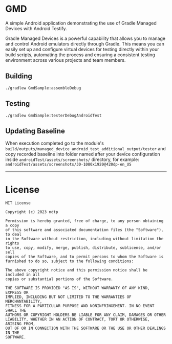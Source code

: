# GMD

A simple Android application demonstrating the use of Gradle Managed Devices with Android Testify.

Gradle Managed Devices is a powerful capability that allows you to manage and control Android emulators directly through Gradle. This means you can easily set up and configure virtual devices for testing directly within your build scripts, automating the process and ensuring a consistent testing environment across various projects and team members.


## Building

```
./gradlew GmdSample:assembleDebug
```


## Testing

```
./gradlew GmdSample:testerDebugAndroidTest
```

## Updating Baseline

When execution completed go to the module's `build/outputs/managed_device_android_test_additional_output/tester` and copy recorded
baseline into folder named after your device configuration inside `androidTest/assets/screenshots/`
directory, for example: `androidTest/assets/screenshots/30-1080x1920@420dp-en_US`

---

# License

    MIT License
    
    Copyright (c) 2023 ndtp
    
    Permission is hereby granted, free of charge, to any person obtaining a copy
    of this software and associated documentation files (the "Software"), to deal
    in the Software without restriction, including without limitation the rights
    to use, copy, modify, merge, publish, distribute, sublicense, and/or sell
    copies of the Software, and to permit persons to whom the Software is
    furnished to do so, subject to the following conditions:
    
    The above copyright notice and this permission notice shall be included in all
    copies or substantial portions of the Software.
    
    THE SOFTWARE IS PROVIDED "AS IS", WITHOUT WARRANTY OF ANY KIND, EXPRESS OR
    IMPLIED, INCLUDING BUT NOT LIMITED TO THE WARRANTIES OF MERCHANTABILITY,
    FITNESS FOR A PARTICULAR PURPOSE AND NONINFRINGEMENT. IN NO EVENT SHALL THE
    AUTHORS OR COPYRIGHT HOLDERS BE LIABLE FOR ANY CLAIM, DAMAGES OR OTHER
    LIABILITY, WHETHER IN AN ACTION OF CONTRACT, TORT OR OTHERWISE, ARISING FROM,
    OUT OF OR IN CONNECTION WITH THE SOFTWARE OR THE USE OR OTHER DEALINGS IN THE
    SOFTWARE.
